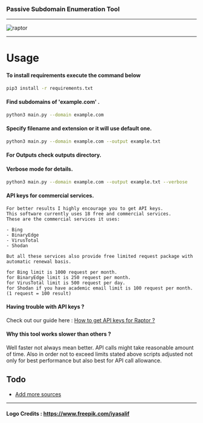 ### Passive Subdomain Enumeration Tool
---
![raptor](https://user-images.githubusercontent.com/39130214/110909816-fc04c180-8329-11eb-9344-d06f25458f61.png)

---

# Usage
#### To install requirements execute the command below

```sh
pip3 install -r requirements.txt  
```

#### Find subdomains of 'example.com' . 
```sh
python3 main.py --domain example.com  
```

#### Specify filename and extension  or it will use default one.

```sh
python3 main.py --domain example.com --output example.txt  
```
#### For Outputs check outputs directory.


#### Verbose mode for details.

```sh
python3 main.py --domain example.com --output example.txt --verbose
```

#### API keys for commercial services.

```
For better results I highly encourage you to get API keys.
This software currently uses 18 free and commercial services.
These are the commercial services it uses:

- Bing
- BinaryEdge
- VirusTotal
- Shodan

But all these services also provide free limited request package with automatic renewal basis.

for Bing limit is 1000 request per month.
for BinaryEdge limit is 250 request per month. 
for VirusTotal limit is 500 request per day.
for Shodan if you have academic email limit is 100 request per month. (1 request = 100 result)

```
#### Having trouble with API keys ?
Check out our guide here :
[ How to get API keys for Raptor ? ](https://github.com/HJ23/Raptor/wiki)

#### Why this tool works slower than others ?
Well faster not always mean better. API calls might take reasonable amount of time.
Also in order not to exceed limits stated above scripts adjusted not only for best performance but also best
for API call allowance.

## Todo
- [ Add more sources ]()

----
#### Logo Credits : https://www.freepik.com/iyasalif
